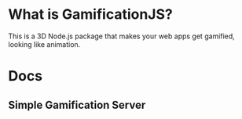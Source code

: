 # What is GamificationJS?

This is a 3D Node.js package that makes your web apps get gamified, looking like animation.

# Docs

## Simple Gamification Server

